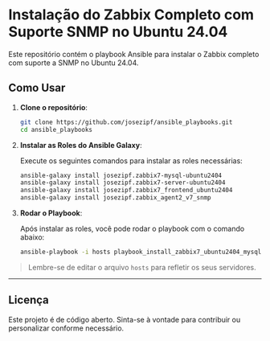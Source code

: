 # Instalação do Zabbix Completo com Suporte SNMP no Ubuntu 24.04

Este repositório contém o playbook Ansible para instalar o Zabbix completo com suporte a SNMP no Ubuntu 24.04.

## Como Usar

1. **Clone o repositório**:

    ```bash
    git clone https://github.com/josezipf/ansible_playbooks.git
    cd ansible_playbooks
    ```

2. **Instalar as Roles do Ansible Galaxy**:

    Execute os seguintes comandos para instalar as roles necessárias:

    ```bash
    ansible-galaxy install josezipf.zabbix7-mysql-ubuntu2404
    ansible-galaxy install josezipf.zabbix7-server-ubuntu2404
    ansible-galaxy install josezipf.zabbix7_frontend_ubuntu2404
    ansible-galaxy install josezipf.zabbix_agent2_v7_snmp
    ```

3. **Rodar o Playbook**:

    Após instalar as roles, você pode rodar o playbook com o comando abaixo:

    ```bash
    ansible-playbook -i hosts playbook_install_zabbix7_ubuntu2404_mysql.yml
    ```

> Lembre-se de editar o arquivo `hosts` para refletir os seus servidores.

---

## Licença

Este projeto é de código aberto. Sinta-se à vontade para contribuir ou personalizar conforme necessário.
